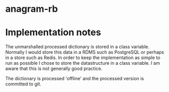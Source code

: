 anagram-rb
==========

# Implementation notes

The unmarshalled processed dictionary is stored in a class variable.
Normally I would store this data in a RDMS such as PostgreSQL or perhaps in a store such as Redis.
In order to keep the implementation as simple to run as possible I chose to store the datastructure in a class variable.
I am aware that this is not generally good practice.

The dictionary is processed 'offline' and the processed version is committed to git.
